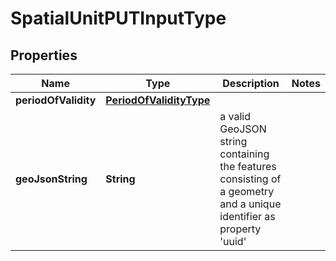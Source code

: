
# SpatialUnitPUTInputType

## Properties
Name | Type | Description | Notes
------------ | ------------- | ------------- | -------------
**periodOfValidity** | [**PeriodOfValidityType**](PeriodOfValidityType.md) |  | 
**geoJsonString** | **String** | a valid GeoJSON string containing the features consisting of a geometry and a unique identifier as property &#39;uuid&#39; | 



